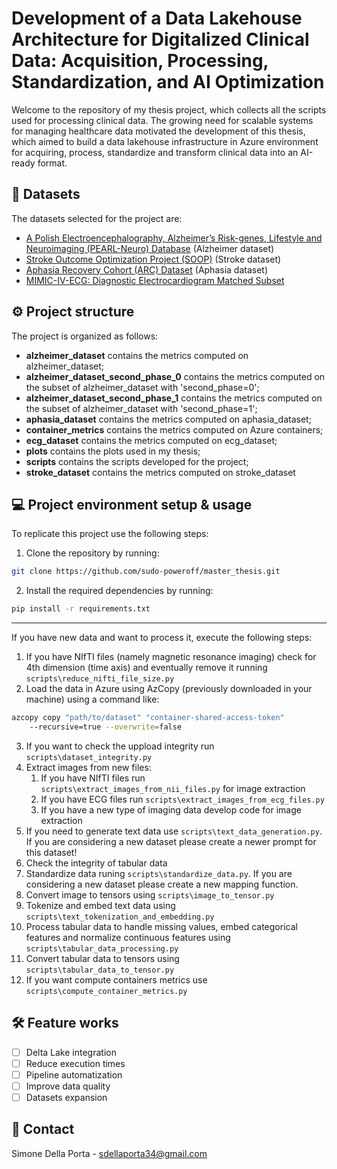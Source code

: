 # Development of a Data Lakehouse Architecture for Digitalized Clinical Data: Acquisition, Processing, Standardization, and AI Optimization

Welcome to the repository of my thesis project, which collects all the scripts used for processing clinical data. The growing need for scalable systems for managing healthcare data motivated the development of this thesis, which aimed to build a data lakehouse infrastructure in Azure environment for acquiring, process, standardize and transform clinical data into an AI-ready format.

## 📂 Datasets

The datasets selected for the project are:
- [A Polish Electroencephalography, Alzheimer’s Risk-genes, Lifestyle and Neuroimaging (PEARL-Neuro) Database](https://openneuro.org/datasets/ds004796/versions/1.0.9) (Alzheimer dataset)
- [Stroke Outcome Optimization Project (SOOP)](https://openneuro.org/datasets/ds004889/versions/1.1.2) (Stroke dataset)
- [Aphasia Recovery Cohort (ARC) Dataset](https://openneuro.org/datasets/ds004884/versions/1.0.2) (Aphasia dataset)
- [MIMIC-IV-ECG: Diagnostic Electrocardiogram Matched Subset](https://physionet.org/content/mimic-iv-ecg/1.0/)

## ⚙️ ​Project structure
The project is organized as follows:
- __alzheimer_dataset__ contains the metrics computed on alzheimer_dataset;
- __alzheimer_dataset_second_phase_0__ contains the metrics computed on the subset of alzheimer_dataset with 'second_phase=0';
- __alzheimer_dataset_second_phase_1__ contains the metrics computed on the subset of alzheimer_dataset with 'second_phase=1';
- __aphasia_dataset__ contains the metrics computed on aphasia_dataset;
- __container_metrics__ contains the metrics computed on Azure containers;
- __ecg_dataset__ contains the metrics computed on ecg_dataset;
- __plots__ contains the plots used in my thesis;
- __scripts__ contains the scripts developed for the project;
- __stroke_dataset__ contains the metrics computed on stroke_dataset

## 💻 Project environment setup & usage
To replicate this project use the following steps:
1. Clone the repository by running:
```bash
git clone https://github.com/sudo-poweroff/master_thesis.git
```
2. Install the required dependencies by running:
```bash
pip install -r requirements.txt
```
----------------------------------------------------------------------------
If you have new data and want to process it, execute the following steps:
1. If you have NIfTI files (namely magnetic resonance imaging) check for 4th dimension (time axis) and eventually remove it running `scripts\reduce_nifti_file_size.py`
2. Load the data in Azure using AzCopy (previously downloaded in your machine) using a command like:
```bash
azcopy copy "path/to/dataset" "container-shared-access-token"
    --recursive=true --overwrite=false
```
3. If you want to check the uppload integrity run `scripts\dataset_integrity.py`
4. Extract images from new files:
    1. If you have NIfTI files run `scripts\extract_images_from_nii_files.py` for image extraction
    2. If you have ECG files run `scripts\extract_images_from_ecg_files.py`
    3. If you have a new type of imaging data develop code for image extraction
5. If you need to generate text data use `scripts\text_data_generation.py`. If you are considering a new dataset please create a newer prompt for this dataset!
6. Check the integrity of tabular data
7. Standardize data runing `scripts\standardize_data.py`. If you are considering a new dataset please create a new mapping function.
8. Convert image to tensors using `scripts\image_to_tensor.py`
9. Tokenize and embed text data using `scripts\text_tokenization_and_embedding.py`
10. Process tabular data to handle missing values, embed categorical features and normalize continuous features using `scripts\tabular_data_processing.py`
11. Convert tabular data to tensors using `scripts\tabular_data_to_tensor.py`
12. If you want compute containers metrics use `scripts\compute_container_metrics.py`

## 🛠️ Feature works
- [ ] Delta Lake integration
- [ ] Reduce execution times
- [ ] Pipeline automatization 
- [ ] Improve data quality
- [ ] Datasets expansion

## 📧 Contact
Simone Della Porta - sdellaporta34@gmail.com

